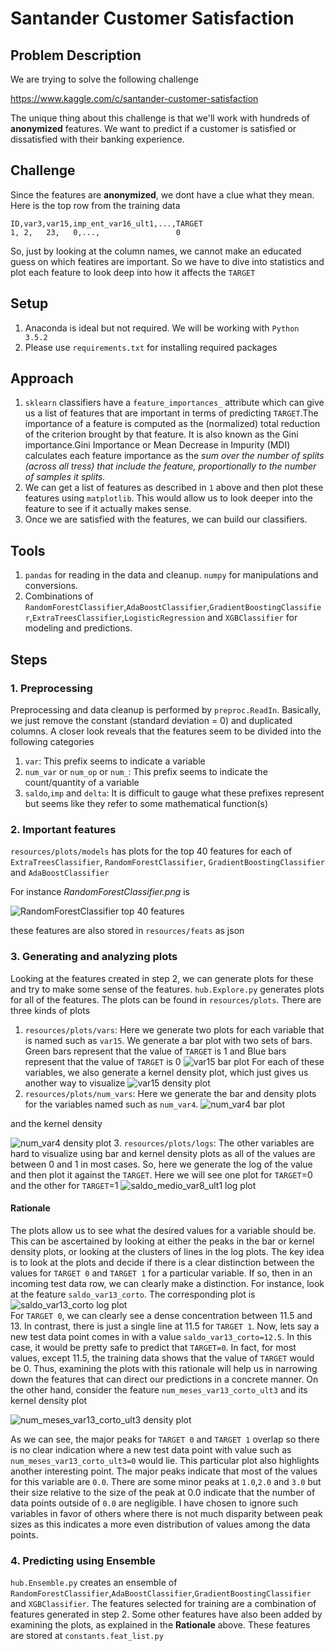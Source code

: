 # Santander Customer Satisfaction

## Problem Description

We are trying to solve the following challenge

https://www.kaggle.com/c/santander-customer-satisfaction

The unique thing about this challenge is that we'll work with hundreds of **anonymized** features. We want to predict if a customer is satisfied or dissatisfied with their banking experience.

## Challenge

Since the features are **anonymized**, we dont have a clue what they mean. Here is the top row from the training data

    ID,var3,var15,imp_ent_var16_ult1,...,TARGET
    1, 2,   23,   0,...,                 0

So, just by looking at the column names, we cannot make an educated guess on which featires are important. So we have to dive into statistics and plot each feature to look deep into how it affects the `TARGET`

## Setup

1. Anaconda is ideal but not required. We will be working with `Python 3.5.2`
2. Please use `requirements.txt` for installing required packages

## Approach

1. `sklearn` classifiers have a `feature_importances_` attribute which can give us a list of features that are important in terms of predicting `TARGET`.The importance of a feature is computed as the (normalized) total reduction of the criterion brought by that feature. It is also known as the Gini importance.Gini Importance or Mean Decrease in Impurity (MDI) calculates each feature importance as the *sum over the number of splits (across all tress) that include the feature, proportionally to the number of samples it splits.*
2. We can get a list of features as described in `1` above and then plot these features using `matplotlib`. This would allow us to look deeper into the feature to see if it actually makes sense.
3. Once we are satisfied with the features, we can build our classifiers.

## Tools

1. `pandas` for reading in the data and cleanup. `numpy` for manipulations and conversions.
2. Combinations of `RandomForestClassifier`,`AdaBoostClassifier`,`GradientBoostingClassifier`,`ExtraTreesClassifier`,`LogisticRegression` and `XGBClassifier` for modeling and predictions.

## Steps

### 1. Preprocessing

Preprocessing and data cleanup is performed by `preproc.ReadIn`. Basically, we just remove the constant (standard deviation = 0)
and duplicated columns. A closer look reveals that the features seem to be divided into the following categories

1. `var`: This prefix seems to indicate a variable
2. `num_var` or `num_op` or `num_`: This prefix seems to indicate the count/quantity of a variable
3. `saldo`,`imp` and `delta`: It is difficult to gauge what these prefixes represent but seems like they refer to some mathematical function(s)

### 2. Important features

`resources/plots/models` has plots for the top 40 features for each of `ExtraTreesClassifier`, `RandomForestClassifier`, `GradientBoostingClassifier` and `AdaBoostClassifier`

For instance *RandomForestClassifier.png* is 

![RandomForestClassifier top 40 features](resources/plots/models/RandomForestClassifier.png)

these features are also stored in `resources/feats` as json

### 3. Generating and analyzing plots

Looking at the features created in step 2, we can generate plots for these and try to make some sense of the features. `hub.Explore.py` generates plots for all of the features. The plots can be found in `resources/plots`. There are three kinds of plots

1. `resources/plots/vars`: Here we generate two plots for each variable that is named such as `var15`. We generate a bar plot with two sets of bars. Green bars represent that the value of `TARGET` is 1 and Blue bars represent that the value of `TARGET` is 0
![var15 bar plot](resources/plots/vars/var15.png)
For each of these variables, we also generate a kernel density plot, which just gives us another way to visualize
![var15 density plot](resources/plots/vars/var15_density.png)
2. `resources/plots/num_vars`: Here we generate the bar and density plots for the variables named such as `num_var4`.
![num_var4 bar plot](resources/plots/num_vars/num_var4.png)

and the kernel density

![num_var4 density plot](resources/plots/num_vars/num_var4_density.png)
3. `resources/plots/logs`: The other variables are hard to visualize using bar and kernel density plots as all of the values are between 0 and 1 in most cases. So, here we generate the log of the value and then plot it against the `TARGET`. Here we will see one plot for `TARGET`=0 and the other for `TARGET`=1
![saldo_medio_var8_ult1 log plot](resources/plots/logs/saldo_medio_var8_ult1.png)

#### Rationale
The plots allow us to see what the desired values for a variable should be. This can be ascertained by looking at either the peaks in the bar or kernel density plots, or looking at the clusters of lines in the log plots. The key idea is to look at the plots and decide if there is a clear distinction between the values for `TARGET 0`  and `TARGET 1` for a particular variable. If so, then in an incoming test data row, we can clearly make a distinction. For instance, look at the feature `saldo_var13_corto`. The corresponding plot is 
![saldo_var13_corto log plot](resources/plots/logs/saldo_var13_corto.png)  
For `TARGET 0`, we can clearly see a dense concentration between 11.5 and 13. In contrast, there is just a single line at 11.5 for `TARGET 1`. Now, lets say a new test data point comes in with a value `saldo_var13_corto=12.5`. In this case, it would be pretty safe to predict that `TARGET=0`. In fact, for most values, except 11.5, the training data shows that the value of `TARGET` would be 0. Thus, examining the plots with this rationale will help us in narrowing down the features that can direct our predictions in a concrete manner. On the other hand, consider the feature `num_meses_var13_corto_ult3` and its kernel density plot

![num_meses_var13_corto_ult3 density plot](resources/plots/num_vars/num_meses_var13_corto_ult3_density.png)

As we can see, the major peaks for `TARGET 0` and `TARGET 1` overlap so there is no clear indication where a new test data point with value such as `num_meses_var13_corto_ult3=0` would lie. This particular plot also highlights another interesting point. The major peaks indicate that most of the values for this variable are `0.0`. There are some minor peaks at `1.0`,`2.0` and `3.0` but their size relative to the size of the peak at 0.0 indicate that the number of data points outside of `0.0` are negligible. I have chosen to ignore such variables in favor of others where there is not much disparity between peak sizes as this indicates a more even distribution of values among the data points.
### 4. Predicting using Ensemble
`hub.Ensemble.py` creates an ensemble of `RandomForestClassifier`,`AdaBoostClassifier`,`GradientBoostingClassifier` and `XGBClassifier`. The features selected for training are a combination of features generated in step 2. Some other features have also been added by examining the plots, as explained in the **Rationale** above. These features are stored at `constants.feat_list.py`